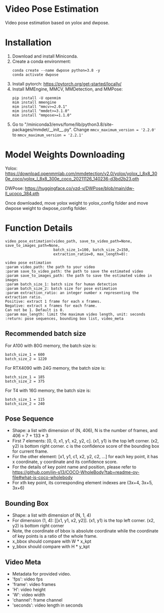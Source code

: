 # Video Pose Estimation

Video pose estimation based on yolox and dwpose.

# Installation
1. Download and install Miniconda.
2. Create a conda environment:
    ```
    conda create --name dwpose python=3.8 -y
    conda activate dwpose
    ```
3. Install pytorch: https://pytorch.org/get-started/locally/
4. Install MMEngine, MMCV, MMDetection, and MMPose:
    ```
    pip install -U openmim
    mim install mmengine
    mim install "mmcv>=2.0.1"
    mim install "mmdet>=3.1.0"
    mim install "mmpose>=1.1.0"
    ```
5. Go to "/miniconda3/envs/fome/lib/python3.8/site-packages/mmdet/\_\_init__.py". 
   Change `mmcv_maximum_version = '2.2.0'` to `mmcv_maximum_version = '2.2.1'`

# Model Weights Downloading
Yolox: https://download.openmmlab.com/mmdetection/v2.0/yolox/yolox_l_8x8_300e_coco/yolox_l_8x8_300e_coco_20211126_140236-d3bd2b23.pth

DWPose: https://huggingface.co/yzd-v/DWPose/blob/main/dw-ll_ucoco_384.pth

Once downloaded, move yolox weight to yolox_config folder and move dwpose weight to dwpose_config folder.


# Function Details
    video_pose_estimation(video_path, save_to_video_path=None, save_to_images_path=None,
                          batch_size_1=100, batch_size_2=150,
                          extraction_ratio=0, max_length=0):
    
    video pose estimation
    :param video_path: the path to your video
    :param save_to_video_path: the path to save the estimated video
    :param save_to_images_path: the path to save the estimated video in images
    :param batch_size_1: batch size for human detection
    :param batch_size_2: batch size for pose estimation
    :param extraction_ratio: an integer number x representing the extraction ratio.
    Positive: extract 1 frame for each x frames.
    Negative: extract x frames for each frame.
    Can not be 1. Default is 0.
    :param max_length: limit the maximum video length, unit: seconds
    :return: pose sequences, bounding box list, video_meta


## Recommended batch size
For A100 with 80G memory, the batch size is:

    batch_size_1 = 600
    batch_size_2 = 1220

For RTX4090 with 24G memory, the batch size is:

    batch_size_1 = 185
    batch_size_2 = 375

For T4 with 16G memory, the batch size is:

    batch_size_1 = 115
    batch_size_2 = 240

## Pose Sequence

- Shape: a list with dimension of (N, 406), N is the number of frames, and 406 = 7 + 133 * 3
- First 7 elements: [0, 0, x1, y1, x2, y2, c]. (x1, y1) is the 
  top left corner. (x2, y2) is bottom right corner. c is the confidence
  score of the bounding box for current frame.
- For the other element: [x1, y1, c1, x2, y2, c2, ...] for each key point, it has x coordinate,
  y coordinate and its confidence score. 
- For the details of key point name and position, please refer to https://github.com/jin-s13/COCO-WholeBody?tab=readme-ov-file#what-is-coco-wholebody
- For xth key point, its corresponding element indexes are (3x+4, 3x+5, 3x+6)


## Bounding Box 

- Shape: a list with dimension of (N, 1, 4)
- For dimension (1, 4): [[x1, y1, x2, y2]]. (x1, y1) is the 
  top left corner. (x2, y2) is bottom right corner
- Note, the coordinate of bbox is absolute coordinate while
  the coordinate of key points is a ratio of the whole frame.
- x_bbox should compare with W * x_kpt
- y_bbox should compare with H * y_kpt


## Video Meta

- Metadata for provided video.
- 'fps': video fps
- 'frame': video frames
- 'H': video height
- 'W': video width
- 'channel': frame channel
- 'seconds': video length in seconds